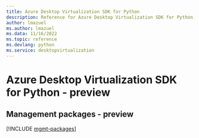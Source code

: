 ```yaml
---
title: Azure Desktop Virtualization SDK for Python
description: Reference for Azure Desktop Virtualization SDK for Python
author: lmazuel
ms.author: lmazuel
ms.data: 11/16/2022
ms.topic: reference
ms.devlang: python
ms.service: desktopvirtualization
---
```

# Azure Desktop Virtualization SDK for Python - preview

## Management packages - preview
[!INCLUDE [mgmt-packages](desktop-virtualization-mgmt-index.md)]